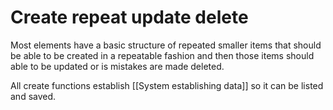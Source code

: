 # Create repeat update delete

Most elements have a basic structure of repeated smaller items that should be able to be created in a repeatable fashion and then those items should able to be updated or is mistakes are made deleted.  

All create functions establish [[System establishing data]] so it can be listed and saved.  